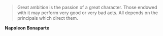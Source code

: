>Great ambition is the passion of a great character. Those endowed with it may perform very good or very bad acts. All depends on the principals which direct them.

**Napoleon Bonaparte**